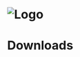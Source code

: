![Logo](https://raw.githubusercontent.com/BluSunrize/ImmersiveEngineering/master/src/main/resources/assets/immersiveengineering/logo.png)
==============



# Downloads
[]() 
